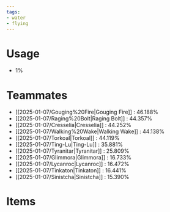 ```yaml
---
tags:
- water
- flying
---
```

# Usage
- 1%
# Teammates
- [[2025-01-07/Gouging%20Fire|Gouging Fire]] : 46.188%
- [[2025-01-07/Raging%20Bolt|Raging Bolt]] : 44.357%
- [[2025-01-07/Cresselia|Cresselia]] : 44.252%
- [[2025-01-07/Walking%20Wake|Walking Wake]] : 44.138%
- [[2025-01-07/Torkoal|Torkoal]] : 44.119%
- [[2025-01-07/Ting-Lu|Ting-Lu]] : 35.881%
- [[2025-01-07/Tyranitar|Tyranitar]] : 25.809%
- [[2025-01-07/Glimmora|Glimmora]] : 16.733%
- [[2025-01-07/Lycanroc|Lycanroc]] : 16.472%
- [[2025-01-07/Tinkaton|Tinkaton]] : 16.441%
- [[2025-01-07/Sinistcha|Sinistcha]] : 15.390%
# Items